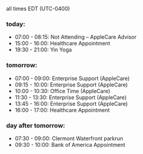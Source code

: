 all times EDT (UTC-0400)

### today:

* 07:00 - 08:15: Not Attending – AppleCare Advisor
* 15:00 - 16:00: Healthcare Appointment 
* 19:30 - 21:00: Yin Yoga

### tomorrow:

* 07:00 - 09:00: Enterprise Support (AppleCare)
* 09:15 - 10:00: Enterprise Support (AppleCare)
* 10:00 - 10:30: Office Time (AppleCare)
* 11:30 - 13:30: Enterprise Support (AppleCare)
* 13:45 - 16:00: Enterprise Support (AppleCare)
* 16:00 - 17:00: Healthcare Appointment 

### day after tomorrow:

* 07:30 - 09:00: Clermont Waterfront parkrun
* 09:30 - 10:00: Bank of America Appointment
